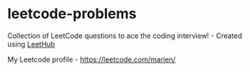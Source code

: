 # leetcode-problems
Collection of LeetCode questions to ace the coding interview! - Created using [LeetHub](https://github.com/QasimWani/LeetHub)

My Leetcode profile - https://leetcode.com/marien/
